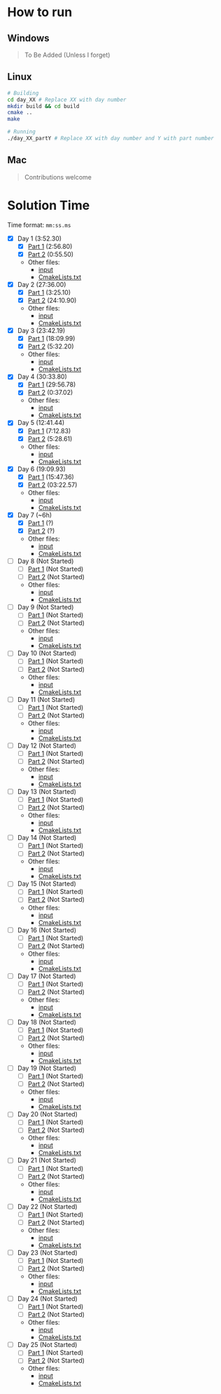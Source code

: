 # How to run
## Windows
> To Be Added (Unless I forget)

## Linux
```bash
# Building
cd day_XX # Replace XX with day number
mkdir build && cd build
cmake ..
make

# Running
./day_XX_partY # Replace XX with day number and Y with part number
```

## Mac
> Contributions welcome

# Solution Time

Time format: `mm:ss.ms`
- [x] Day 1 (3:52.30) 
  - [x] [Part 1](day_01/part1.c) (2:56.80)
  - [x] [Part 2](day_01/part2.c) (0:55.50)
  - Other files:
    - [input](day_01/input.in)
    - [CmakeLists.txt](day_01/CMakeLists.txt)
- [x] Day 2 (27:36.00)
  - [x] [Part 1](day_02/part1.c) (3:25.10) 
  - [x] [Part 2](day_02/part2.c) (24:10.90)
  - Other files:
    - [input](day_02/input.in)
    - [CmakeLists.txt](day_02/CMakeLists.txt)
- [x] Day 3 (23:42.19)
  - [x] [Part 1](day_03/part1.c) (18:09.99)
  - [x] [Part 2](day_03/part2.c) (5:32.20)
  - Other files:
    - [input](day_03/input.in)
    - [CmakeLists.txt](day_03/CMakeLists.txt)
- [x] Day 4 (30:33.80)
  - [x] [Part 1](day_04/part1.c) (29:56.78)
  - [x] [Part 2](day_04/part2.c) (0:37.02)
  - Other files:
    - [input](day_04/input.in)
    - [CmakeLists.txt](day_04/CMakeLists.txt)
- [x] Day 5 (12:41.44)
  - [x] [Part 1](day_05/part1.c) (7:12.83)
  - [x] [Part 2](day_05/part2.c) (5:28.61)
  - Other files:
    - [input](day_05/input.in)
    - [CmakeLists.txt](day_05/CMakeLists.txt)
- [x] Day 6 (19:09.93)
  - [x] [Part 1](day_06/part1.c) (15:47.36)
  - [x] [Part 2](day_06/part2.c) (03:22.57)
  - Other files:
    - [input](day_06/input.in)
    - [CmakeLists.txt](day_06/CMakeLists.txt)
- [x] Day 7 (~6h)
  - [x] [Part 1](day_07/part1.c) (?)
  - [x] [Part 2](day_07/part2.c) (?)
  - Other files:
    - [input](day_07/input.in)
    - [CmakeLists.txt](day_07/CMakeLists.txt)
- [ ] Day 8 (Not Started)
  - [ ] [Part 1](day_08/part1.c) (Not Started)
  - [ ] [Part 2](day_08/part2.c) (Not Started)
  - Other files:
    - [input](day_08/input.in)
    - [CmakeLists.txt](day_08/CMakeLists.txt)
- [ ] Day 9 (Not Started)
  - [ ] [Part 1](day_09/part1.c) (Not Started)
  - [ ] [Part 2](day_09/part2.c) (Not Started)
  - Other files:
    - [input](day_09/input.in)
    - [CmakeLists.txt](day_09/CMakeLists.txt)
- [ ] Day 10 (Not Started)
  - [ ] [Part 1](day_10/part1.c) (Not Started)
  - [ ] [Part 2](day_10/part2.c) (Not Started)
  - Other files:
    - [input](day_10/input.in)
    - [CmakeLists.txt](day_10/CMakeLists.txt)
- [ ] Day 11 (Not Started)
  - [ ] [Part 1](day_11/part1.c) (Not Started)
  - [ ] [Part 2](day_11/part2.c) (Not Started)
  - Other files:
    - [input](day_11/input.in)
    - [CmakeLists.txt](day_11/CMakeLists.txt)
- [ ] Day 12 (Not Started)
  - [ ] [Part 1](day_12/part1.c) (Not Started)
  - [ ] [Part 2](day_12/part2.c) (Not Started)
  - Other files:
    - [input](day_12/input.in)
    - [CmakeLists.txt](day_12/CMakeLists.txt)
- [ ] Day 13 (Not Started)
  - [ ] [Part 1](day_13/part1.c) (Not Started)
  - [ ] [Part 2](day_13/part2.c) (Not Started)
  - Other files:
    - [input](day_13/input.in)
    - [CmakeLists.txt](day_13/CMakeLists.txt)
- [ ] Day 14 (Not Started)
  - [ ] [Part 1](day_14/part1.c) (Not Started)
  - [ ] [Part 2](day_14/part2.c) (Not Started)
  - Other files:
    - [input](day_14/input.in)
    - [CmakeLists.txt](day_14/CMakeLists.txt)
- [ ] Day 15 (Not Started)
  - [ ] [Part 1](day_15/part1.c) (Not Started)
  - [ ] [Part 2](day_15/part2.c) (Not Started)
  - Other files:
    - [input](day_15/input.in)
    - [CmakeLists.txt](day_15/CMakeLists.txt)
- [ ] Day 16 (Not Started)
  - [ ] [Part 1](day_16/part1.c) (Not Started)
  - [ ] [Part 2](day_16/part2.c) (Not Started)
  - Other files:
    - [input](day_16/input.in)
    - [CmakeLists.txt](day_16/CMakeLists.txt)
- [ ] Day 17 (Not Started)
  - [ ] [Part 1](day_17/part1.c) (Not Started)
  - [ ] [Part 2](day_17/part2.c) (Not Started)
  - Other files:
    - [input](day_17/input.in)
    - [CmakeLists.txt](day_17/CMakeLists.txt)
- [ ] Day 18 (Not Started)
  - [ ] [Part 1](day_18/part1.c) (Not Started)
  - [ ] [Part 2](day_18/part2.c) (Not Started)
  - Other files:
    - [input](day_18/input.in)
    - [CmakeLists.txt](day_18/CMakeLists.txt)
- [ ] Day 19 (Not Started)
  - [ ] [Part 1](day_19/part1.c) (Not Started)
  - [ ] [Part 2](day_19/part2.c) (Not Started)
  - Other files:
    - [input](day_19/input.in)
    - [CmakeLists.txt](day_19/CMakeLists.txt)
- [ ] Day 20 (Not Started)
  - [ ] [Part 1](day_20/part1.c) (Not Started)
  - [ ] [Part 2](day_20/part2.c) (Not Started)
  - Other files:
    - [input](day_20/input.in)
    - [CmakeLists.txt](day_20/CMakeLists.txt)
- [ ] Day 21 (Not Started)
  - [ ] [Part 1](day_21/part1.c) (Not Started)
  - [ ] [Part 2](day_21/part2.c) (Not Started)
  - Other files:
    - [input](day_21/input.in)
    - [CmakeLists.txt](day_21/CMakeLists.txt)
- [ ] Day 22 (Not Started)
  - [ ] [Part 1](day_22/part1.c) (Not Started)
  - [ ] [Part 2](day_22/part2.c) (Not Started)
  - Other files:
    - [input](day_22/input.in)
    - [CmakeLists.txt](day_22/CMakeLists.txt)
- [ ] Day 23 (Not Started)
  - [ ] [Part 1](day_23/part1.c) (Not Started)
  - [ ] [Part 2](day_23/part2.c) (Not Started)
  - Other files:
    - [input](day_23/input.in)
    - [CmakeLists.txt](day_23/CMakeLists.txt)
- [ ] Day 24 (Not Started)
  - [ ] [Part 1](day_24/part1.c) (Not Started)
  - [ ] [Part 2](day_24/part2.c) (Not Started)
  - Other files:
    - [input](day_24/input.in)
    - [CmakeLists.txt](day_24/CMakeLists.txt)
- [ ] Day 25 (Not Started)
  - [ ] [Part 1](day_25/part1.c) (Not Started)
  - [ ] [Part 2](day_25/part2.c) (Not Started)
  - Other files:
    - [input](day_25/input.in)
    - [CmakeLists.txt](day_25/CMakeLists.txt)